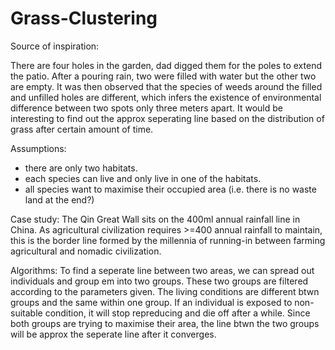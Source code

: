 # Grass-Clustering

Source of inspiration:

There are four holes in the garden, dad digged them for the poles to extend the patio. After a pouring rain, two were filled with water but the other two are empty. It was then observed that the species of weeds around the filled and unfilled holes are different, which infers the existence of environmental difference between two spots only three meters apart. It would be interesting to find out the approx seperating line based on the distribution of grass after certain amount of time. 

Assumptions:
- there are only two habitats.
- each species can live and only live in one of the habitats.
- all species want to maximise their occupied area (i.e. there is no waste land at the end?)

Case study:
The Qin Great Wall sits on the 400ml annual rainfall line in China. As agricultural civilization requires >=400 annual rainfall to maintain, this is the border line formed by the millennia of running-in between farming agricultural and nomadic civilization.

Algorithms:
To find a seperate line between two areas, we can spread out individuals and group em into two groups. These two groups are filtered according to the parameters given. The living conditions are different btwn groups and the same within one group. If an individual is exposed to non-suitable condition, it will stop repreducing and die off after a while. Since both groups are trying to maximise their area, the line btwn the two groups will be approx the seperate line after it converges.

